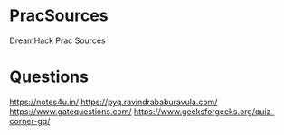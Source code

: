 # PracSources
DreamHack Prac Sources


# Questions
https://notes4u.in/
https://pyq.ravindrababuravula.com/
https://www.gatequestions.com/
https://www.geeksforgeeks.org/quiz-corner-gq/
